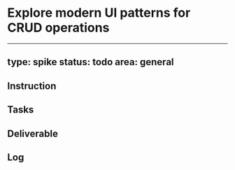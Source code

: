 # Explore modern UI patterns for CRUD operations

---
type: spike
status: todo
area: general
---


## Instruction

## Tasks

## Deliverable

## Log
